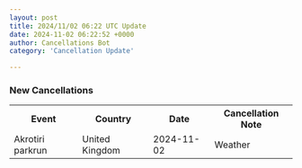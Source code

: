 ```yaml
---
layout: post
title: 2024/11/02 06:22 UTC Update
date: 2024-11-02 06:22:52 +0000
author: Cancellations Bot
category: 'Cancellation Update'

---
```


<h3>New Cancellations</h3>
<div class='hscrollable'>
<table style='width: 100%'>
    <tr>
        <th>Event</th>
        <th>Country</th>
        <th>Date</th>
        <th>Cancellation Note</th>
    </tr>
    <tr>
        <td>Akrotiri parkrun</td>
        <td>United Kingdom</td>
        <td>2024-11-02</td>
        <td>Weather</td>
    </tr>
</table>
</div>
